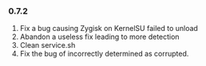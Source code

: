 ### 0.7.2

1. Fix a bug causing Zygisk on KernelSU failed to unload
2. Abandon a useless fix leading to more detection
3. Clean service.sh
4. Fix the bug of incorrectly determined as corrupted.
